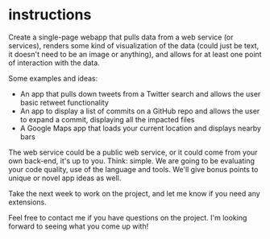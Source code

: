 
# instructions

Create a single-page webapp that pulls data from a web service (or services), renders some kind of visualization of the data (could just be text, it doesn't need to be an image or anything), and allows for at least one point of interaction with the data.

Some examples and ideas:

- An app that pulls down tweets from a Twitter search and allows the user basic retweet functionality
- An app to display a list of commits on a GitHub repo and allows the user to expand a commit, displaying all the impacted files
- A Google Maps app that loads your current location and displays nearby bars

The web service could be a public web service, or it could come from your own back-end, it's up to you. Think: simple. We are going to be evaluating your code quality, use of the language and tools. We'll give bonus points to unique or novel app ideas as well.

Take the next week to work on the project, and let me know if you need any extensions.

Feel free to contact me if you have questions on the project. I'm looking forward to seeing what you come up with!
